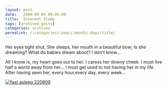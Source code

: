 ```yaml
---
layout: post
date:	2009-09-04 00:05:00
title:  Innocent Sleep
tags: [archived-posts]
categories: archives
permalink: /:categories/:year/:month/:day/:title/
---
```

Her eyes tight shut,
She sleeps, her mouth in a beautiful bow; 
Is she dreaming?
What do babies dream about?
I don't know...

All I know is, my heart goes out to her.
I caress her downy cheek.
I must live half a world away from her...
I must get used to not having her in my life
After having seen her, every hour,every day, every week...



<a href="http://s562.photobucket.com/albums/ss67/pugaippadam/?action=view&current=IMG_5156.jpg" target="_blank"><img src="http://i562.photobucket.com/albums/ss67/pugaippadam/IMG_5156.jpg" border="0" alt="fast asleep 220809"></a>
